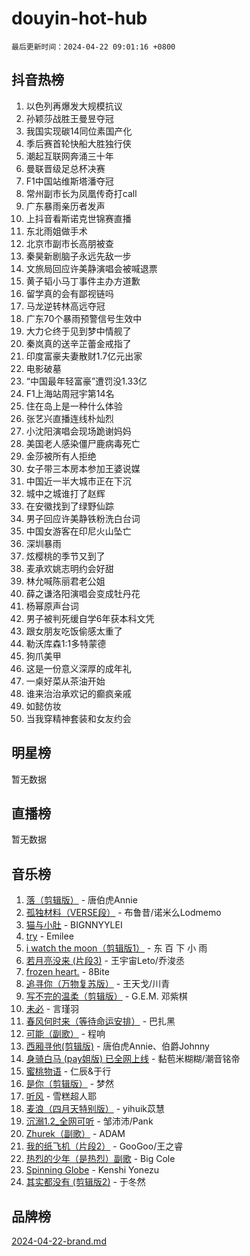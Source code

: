 # douyin-hot-hub

`最后更新时间：2024-04-22 09:01:16 +0800`

## 抖音热榜

1. 以色列再爆发大规模抗议
1. 孙颖莎战胜王曼昱夺冠
1. 我国实现碳14同位素国产化
1. 季后赛首轮快船大胜独行侠
1. 潮起互联网奔涌三十年
1. 曼联晋级足总杯决赛
1. F1中国站维斯塔潘夺冠
1. 常州副市长为凤凰传奇打call
1. 广东暴雨亲历者发声
1. 上抖音看斯诺克世锦赛直播
1. 东北雨姐做手术
1. 北京市副市长高朋被查
1. 秦昊新剧脑子永远先敌一步
1. 文旅局回应许美静演唱会被喊退票
1. 黄子韬小马丁事件主办方道歉
1. 留学真的会有鄙视链吗
1. 马龙逆转林高远夺冠
1. 广东70个暴雨预警信号生效中
1. 大力仑终于见到梦中情舰了
1. 秦岚真的送辛芷蕾金戒指了
1. 印度富豪夫妻散财1.7亿元出家
1. 电影破墓
1. “中国最年轻富豪”遭罚没1.33亿
1. F1上海站周冠宇第14名
1. 住在岛上是一种什么体验
1. 张艺兴直播连线朴灿烈
1. 小沈阳演唱会现场跪谢妈妈
1. 美国老人感染僵尸鹿病毒死亡
1. 金莎被所有人拒绝
1. 女子带三本房本参加王婆说媒
1. 中国近一半大城市正在下沉
1. 城中之城谁打了赵辉
1. 在安徽找到了绿野仙踪
1. 男子回应许美静铁粉洗白台词
1. 中国女游客在印尼火山坠亡
1. 深圳暴雨
1. 炫樱桃的季节又到了
1. 麦承欢姚志明约会好甜
1. 林允喊陈丽君老公姐
1. 薛之谦洛阳演唱会变成牡丹花
1. 杨幂原声台词
1. 男子被判死缓自学6年获本科文凭
1. 跟女朋友吃饭偷感太重了
1. 勒沃库森1:1多特蒙德
1. 狗爪美甲
1. 这是一份意义深厚的成年礼
1. 一桌好菜从茶油开始
1. 谁来治治承欢记的癫疯亲戚
1. 如懿仿妆
1. 当我穿精神套装和女友约会

## 明星榜

暂无数据

## 直播榜

暂无数据

## 音乐榜

1. [落（剪辑版）](https://sf5-hl-cdn-tos.douyinstatic.com/obj/tos-cn-ve-2774/o0h6HvN1BBbli9LtU3i5fQIleBQMF5Cg4TZmmC) - 唐伯虎Annie
1. [孤独材料（VERSE段）](https://sf3-cdn-tos.douyinstatic.com/obj/tos-cn-ve-2774/ocX7glDNHYlwFeYrGQfBZoThtvPWy8tCCEBGKQ) - 布鲁昔/诺米么Lodmemo
1. [猫与小肚](https://sf5-hl-cdn-tos.douyinstatic.com/obj/tos-cn-ve-2774/osZeoClMECgK8DYl6VebABgbchEtPYQjZEnRtd) - BIGNNYYLEI
1. [try](https://sf5-hl-cdn-tos.douyinstatic.com/obj/tos-cn-ve-2774/oMCYLreazYIFEgVb1vQdrJnJTbe8DDfiCA6gKw) - Emilee
1. [i watch the moon（剪辑版1）](https://sf3-cdn-tos.douyinstatic.com/obj/tos-cn-ve-2774/o0I9mSChzHZANMJIEBfkCQzzg6N5WAcVtqft9P) - 东 百 下 小 雨
1. [若月亮没来 (片段3)](https://sf5-hl-cdn-tos.douyinstatic.com/obj/tos-cn-ve-2774/okfyEUsGW1B1ovJi5JiN9IjvAT2lMwA054GoEB) - 王宇宙Leto/乔浚丞
1. [frozen heart.](https://sf3-cdn-tos.douyinstatic.com/obj/tos-cn-ve-2774/oIIWJfyjIACZA9zQMtnJ6hQQhFC4vhCupoRBsO) - 8Bite
1. [追寻你（万物复苏版）](https://sf5-hl-cdn-tos.douyinstatic.com/obj/tos-cn-ve-2774/oYeAZJsbjIDit9APmBg8u6uDUQnHmoCf3gbo74) - 王天戈/川青
1. [写不完的温柔（剪辑版）](https://sf5-hl-cdn-tos.douyinstatic.com/obj/tos-cn-ve-2774/oYBzzZQJ233GfwkemJJffAIWgeIYrjZfWhHTcG) - G.E.M. 邓紫棋
1. [未必](https://sf5-hl-cdn-tos.douyinstatic.com/obj/tos-cn-ve-2774/ogntQMFnKQDZUgTCYuJgfLEtleYZZFxBQqhhFB) - 言瑾羽
1. [春风何时来（等待命运安排）](https://sf27-cdn-tos.douyinstatic.com/obj/tos-cn-ve-2774/oICBNbD3gelMfB4WgiD1KI2jQtXZE2FgHLwtsl) - 巴扎黑
1. [可能（副歌）](https://sf5-hl-cdn-tos.douyinstatic.com/obj/tos-cn-ve-2774/cde1731888894259b333569393c2fb51) - 程响
1. [西厢寻他(剪辑版)](https://sf5-hl-cdn-tos.douyinstatic.com/obj/tos-cn-ve-2774/oUsAVfAQKlRNxEv5qxvIB8o5qmIWUcXbzJKJhw) - 唐伯虎Annie、伯爵Johnny
1. [身骑白马 (pay姐版) 已全网上线](https://sf5-hl-cdn-tos.douyinstatic.com/obj/tos-cn-ve-2774/oQLO5ZgLsFkaDhdIIveF2zUCgfweY0gWaH4AQG) - 黏苞米糊糊/潮音铭帝
1. [蜜桃物语](https://sf5-hl-cdn-tos.douyinstatic.com/obj/tos-cn-ve-2774/oIhOSCZtIACtYU4XQkngiW9kCBfVD1Fz9IYeqL) - 仁辰&于行
1. [是你（剪辑版）](https://sf3-cdn-tos.douyinstatic.com/obj/tos-cn-ve-2774/46019dae783c4c969944217fe1cfafc4) - 梦然
1. [听风](https://sf3-cdn-tos.douyinstatic.com/obj/tos-cn-ve-2774/oAPa3yDDDIZygYzQdBemCAIngcCeEARgbQDtJC) - 雪糕超人耶
1. [麦浪（四月天特别版）](https://sf5-hl-cdn-tos.douyinstatic.com/obj/tos-cn-ve-2774/26f5501a6547411fa3fbedc592fed0ad) - yihuik苡慧
1. [沉溺1.2_全网可听](https://sf3-cdn-tos.douyinstatic.com/obj/tos-cn-ve-2774/ok2QoiBqsWAX9McZmWiI9gAB0EzwD4Xj6yfmtH) - 邹沛沛/Pank
1. [Zhurek（副歌）](https://sf5-hl-cdn-tos.douyinstatic.com/obj/tos-cn-ve-2774/ooQm8FBZQDlf0btEYgVpCcSCQfrdJGBEKZYBGS) - ADAM
1. [我的纸飞机（片段2）](https://sf5-hl-cdn-tos.douyinstatic.com/obj/tos-cn-ve-2774/oM2ZrKcg2CD5AeRB2gkeXOFB1IxAGJdZPazYHf) - GooGoo/王之睿
1. [热烈的少年（是热烈）副歌](https://sf6-cdn-tos.douyinstatic.com/obj/tos-cn-ve-2774/owVNI0CLDAUMtSz6TEYvfFBFL4UDFFhLfgK8fa) - Big Cole
1. [Spinning Globe](https://sf5-hl-cdn-tos.douyinstatic.com/obj/tos-cn-ve-2774/oAYhDobngQZXzvJaWpxueRR0jC4FZDexedXDYA) - Kenshi Yonezu
1. [其实都没有 (剪辑版2)](https://sf5-hl-cdn-tos.douyinstatic.com/obj/tos-cn-ve-2774/oEBNQenHZtBhxYjGgUDQk0BCHTigQafgFlbQ7k) - 于冬然

## 品牌榜

[2024-04-22-brand.md](2024-04-22-brand.md)
